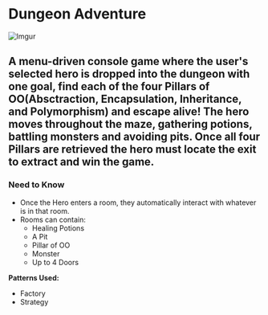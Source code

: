 # Dungeon Adventure 

![Imgur](https://imgur.com/q02ZDob.jpg)

## A menu-driven console game where the user's selected hero is dropped into the dungeon with one goal, find each of the four Pillars of OO(Absctraction, Encapsulation, Inheritance, and Polymorphism) and escape alive! The hero moves throughout the maze, gathering potions, battling monsters and avoiding pits. Once all four Pillars are retrieved the hero must locate the exit to extract and win the game.

### Need to Know
* Once the Hero enters a room, they automatically interact with whatever is in that room.
* Rooms can contain:
  * Healing Potions
  * A Pit
  * Pillar of OO
  * Monster
  * Up to 4 Doors

**Patterns Used:**
* Factory
* Strategy

